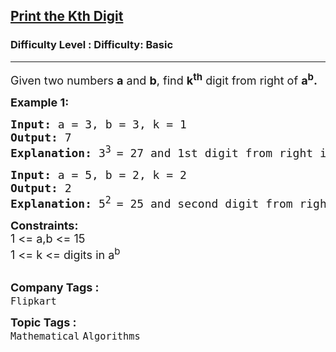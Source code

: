 <h2><a href="https://www.geeksforgeeks.org/problems/print-the-kth-digit3520/1?page=6&difficulty=Basic&status=unsolved&sortBy=submissions">Print the Kth Digit</a></h2><h3>Difficulty Level : Difficulty: Basic</h3><hr><div class="problems_problem_content__Xm_eO"><p><span style="font-size: 18px;">Given two numbers <strong>a</strong> and <strong>b</strong>, find <strong>k<sup>th</sup></strong> digit from right of <strong>a<sup>b</sup>.</strong></span></p>
<p><span style="font-size: 18px;"><strong>Example 1:</strong></span></p>
<pre><span style="font-size: 18px;"><strong>Input: </strong>a = 3, b = 3, k = 1
<strong>Output: </strong>7
<strong>Explanation: </strong>3<sup>3 </sup>= 27 and 1st digit from right is 7</span></pre>
<pre><span style="font-size: 18px;"><strong>Input: </strong>a = 5, b = 2, k = 2
<strong>Output: </strong>2<br><strong>Explanation: </strong>5<sup>2 </sup>= 25 and second digit from right is 2.</span></pre>
<p><span style="font-size: 18px;"><strong>Constraints:</strong><br>1 &lt;= a,b &lt;= 15<br>1 &lt;= k &lt;= digits in a<sup>b</sup></span><br>&nbsp;</p></div><p><span style=font-size:18px><strong>Company Tags : </strong><br><code>Flipkart</code>&nbsp;<br><p><span style=font-size:18px><strong>Topic Tags : </strong><br><code>Mathematical</code>&nbsp;<code>Algorithms</code>&nbsp;